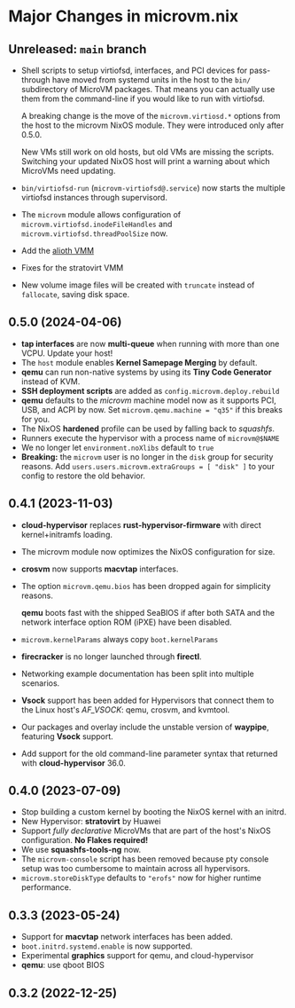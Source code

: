 # Major Changes in microvm.nix

## Unreleased: `main` branch

* Shell scripts to setup virtiofsd, interfaces, and PCI devices for
  pass-through have moved from systemd units in the host to the `bin/`
  subdirectory of MicroVM packages. That means you can actually use
  them from the command-line if you would like to run with virtiofsd.

  A breaking change is the move of the `microvm.virtiosd.*` options
  from the host to the microvm NixOS module. They were introduced only
  after 0.5.0.

  New VMs still work on old hosts, but old VMs are missing the
  scripts. Switching your updated NixOS host will print a warning
  about which MicroVMs need updating.

* `bin/virtiofsd-run` (`microvm-virtiofsd@.service`) now starts the
  multiple virtiofsd instances through supervisord.
* The `microvm` module allows configuration of
  `microvm.virtiofsd.inodeFileHandles` and
  `microvm.virtiofsd.threadPoolSize` now.
* Add the [alioth VMM](https://github.com/google/alioth)
* Fixes for the stratovirt VMM
* New volume image files will be created with `truncate` instead of
  `fallocate`, saving disk space.

## 0.5.0 (2024-04-06)

* **tap interfaces** are now **multi-queue** when running with more
  than one VCPU. Update your host!
* The `host` module enables **Kernel Samepage Merging** by default.
* **qemu** can run non-native systems by using its **Tiny Code
  Generator** instead of KVM.
* **SSH deployment scripts** are added as
  `config.microvm.deploy.rebuild`
* **qemu** defaults to the *microvm* machine model now as it supports
  PCI, USB, and ACPI by now. Set `microvm.qemu.machine = "q35"` if
  this breaks for you.
* The NixOS **hardened** profile can be used by falling back to
  *squashfs*.
* Runners execute the hypervisor with a process name of
  `microvm@$NAME`
* We no longer let `environment.noXlibs` default to `true`
* **Breaking:** the `microvm` user is no longer in the `disk` group
  for security reasons. Add `users.users.microvm.extraGroups = [
  "disk" ]` to your config to restore the old behavior.

## 0.4.1 (2023-11-03)

* **cloud-hypervisor** replaces **rust-hypervisor-firmware** with
  direct kernel+initramfs loading.
* The microvm module now optimizes the NixOS configuration for size.
* **crosvm** now supports **macvtap** interfaces.
* The option `microvm.qemu.bios` has been dropped again for simplicity
  reasons.

  **qemu** boots fast with the shipped SeaBIOS if after both SATA and
  the network interface option ROM (iPXE) have been disabled.
* `microvm.kernelParams` always copy `boot.kernelParams`
* **firecracker** is no longer launched through **firectl**.
* Networking example documentation has been split into multiple
  scenarios.
* **Vsock** support has been added for Hypervisors that connect them
  to the Linux host's *AF_VSOCK*: qemu, crosvm, and kvmtool.
* Our packages and overlay include the unstable version of
  **waypipe**, featuring **Vsock** support.
* Add support for the old command-line parameter syntax that returned
  with **cloud-hypervisor** 36.0.

## 0.4.0 (2023-07-09)

* Stop building a custom kernel by booting the NixOS kernel with an
  initrd.
* New Hypervisor: **stratovirt** by Huawei
* Support *fully declarative* MicroVMs that are part of the host's
  NixOS configuration. **No Flakes required!**
* We use **squashfs-tools-ng** now.
* The `microvm-console` script has been removed because pty console
  setup was too cumbersome to maintain across all hypervisors.
* `microvm.storeDiskType` defaults to `"erofs"` now for higher runtime
  performance.

## 0.3.3 (2023-05-24)

* Support for **macvtap** network interfaces has been added.
* `boot.initrd.systemd.enable` is now supported.
* Experimental **graphics** support for qemu, and cloud-hypervisor
* **qemu**: use qboot BIOS

## 0.3.2 (2022-12-25)

